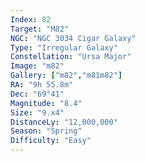 ```yaml
---
Index: 82
Target: "M82"
NGC: "NGC 3034 Cigar Galaxy"
Type: "Irregular Galaxy"
Constellation: "Ursa Major"
Image: "m82"
Gallery: ["m82","m81m82"]
RA: "9h 55.8m"
Dec: "69°41"
Magnitude: "8.4"
Size: "9.x4"
DistanceLy: "12,000,000"
Season: "Spring"
Difficulty: "Easy"
---
```

